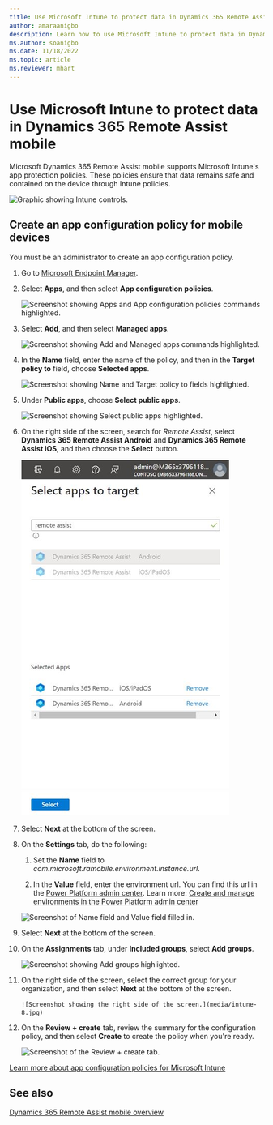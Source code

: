 ```yaml
---
title: Use Microsoft Intune to protect data in Dynamics 365 Remote Assist mobile
author: amaraanigbo
description: Learn how to use Microsoft Intune to protect data in Dynamics 365 Remote Assist mobile by creating an app configuration policy for mobile devices.
ms.author: soanigbo
ms.date: 11/18/2022
ms.topic: article
ms.reviewer: mhart
---
```


# Use Microsoft Intune to protect data in Dynamics 365 Remote Assist mobile

Microsoft Dynamics 365 Remote Assist mobile supports Microsoft Intune's app protection policies. These policies ensure that data remains safe and contained on the device through Intune policies.  

![Graphic showing Intune controls.](./media/RAM_IntuneControls.png)

## Create an app configuration policy for mobile devices

You must be an administrator to create an app configuration policy.

1. Go to [Microsoft Endpoint Manager](https://endpoint.microsoft.com/).

1. Select **Apps**, and then select **App configuration policies**.

    ![Screenshot showing Apps and App configuration policies commands highlighted.](./media/intune-1.jpg)

1. Select **Add**, and then select **Managed apps**.

    ![Screenshot showing Add and Managed apps commands highlighted.](./media/intune-2.jpg)

1. In the **Name** field, enter the name of the policy, and then in the **Target policy to** field, choose **Selected apps**.  

    ![Screenshot showing Name and Target policy to fields highlighted.](./media/intune-3.jpg) 

1. Under **Public apps**, choose **Select public apps**.

    ![Screenshot showing Select public apps highlighted.](./media/intune-4.jpg)

1. On the right side of the screen, search for *Remote Assist*, select **Dynamics 365 Remote Assist Android** and **Dynamics 365 Remote Assist iOS**, and then choose the **Select** button.

    ![Screenshot of the right side of the screen.](./media/intune-5.jpg)

1. Select **Next** at the bottom of the screen.

1. On the **Settings** tab, do the following:

    1. Set the **Name** field to *com.microsoft.ramobile.environment.instance.url*.

    2. In the **Value** field, enter the environment url. You can find this url in the [Power Platform admin center](https://admin.powerplatform.microsoft.com). Learn more: [Create and manage environments in the Power Platform admin center](/power-platform/admin/create-environment)

    ![Screenshot of Name field and Value field filled in.](./media/intune-6.jpg)

1. Select **Next** at the bottom of the screen.

1. On the **Assignments** tab, under **Included groups**, select **Add groups**.

    ![Screenshot showing Add groups highlighted.](./media/intune-7.jpg)

1. On the right side of the screen, select the correct group for your organization, and then select **Next** at the bottom of the screen.

       ![Screenshot showing the right side of the screen.](media/intune-8.jpg)

1. On the **Review + create** tab, review the summary for the configuration policy, and then select **Create** to create the policy when you're ready.

    ![Screenshot of the Review + create tab.](./media/intune-9.jpg)

[Learn more about app configuration policies for Microsoft Intune](/mem/intune/apps/app-configuration-policies-overview)

## See also

[Dynamics 365 Remote Assist mobile overview](remote-assist-mobile-overview.md)
